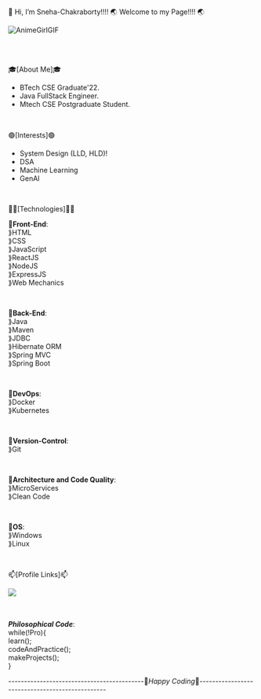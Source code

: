 👋 Hi, I’m Sneha-Chakraborty!!!! 🌏 Welcome to my Page!!!! 🌏

![AnimeGirlGIF](https://github.com/Sneha-Chakraborty/Sneha-Chakraborty/assets/127219393/b501df8d-4432-46b8-87df-6ddd5df23dd6)

<br><br>

🎓[About Me]🎓  
- BTech CSE Graduate'22.
- Java FullStack Engineer.
- Mtech CSE Postgraduate Student.

<br>

🟢[Interests]🟢   
- System Design (LLD, HLD)!
- DSA
- Machine Learning
- GenAI

<br>

👩‍💻[Technologies]👩‍💻  

  💜**Front-End**:  
    ⟫HTML  
    ⟫CSS  
    ⟫JavaScript  
    ⟫ReactJS  
    ⟫NodeJS  
    ⟫ExpressJS  
    ⟫Web Mechanics  
  
  <br>
  
  💜**Back-End**:  
    ⟫Java  
    ⟫Maven  
    ⟫JDBC  
    ⟫Hibernate ORM  
    ⟫Spring MVC  
    ⟫Spring Boot  
  
  <br>
  
  💜**DevOps**:  
    ⟫Docker  
    ⟫Kubernetes  
  
  <br>
  
  💜**Version-Control**:  
    ⟫Git
  
  <br>
  
  💜**Architecture and Code Quality**:  
    ⟫MicroServices  
    ⟫Clean Code
  
  <br>
  
 💜**OS**:  
   ⟫Windows  
   ⟫Linux  
 
 <br>
  
📫[Profile Links]📫<br>

<a href="https://www.linkedin.com/in/snc-07/"><img src="https://camo.githubusercontent.com/a80d00f23720d0bc9f55481cfcd77ab79e141606829cf16ec43f8cacc7741e46/68747470733a2f2f696d672e736869656c64732e696f2f62616467652f4c696e6b6564496e2d3030373742353f7374796c653d666f722d7468652d6261646765266c6f676f3d6c696e6b6564696e266c6f676f436f6c6f723d7768697465"></a>

<br><br>
**_Philosophical Code_**:<br>
  while(!Pro){  
    learn();  
    codeAndPractice();  
    makeProjects();  
}

-------------------------------------------🔶_Happy Coding_🔶------------------------------------------------
